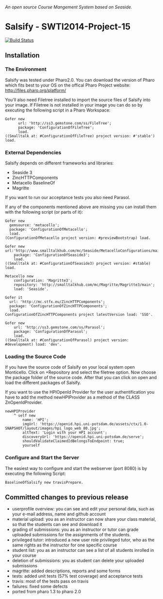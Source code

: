 *An open source Course Mangement System based on Seaside.*

# Salsify - SWTI2014-Project-15
[![Build Status](https://travis-ci.org/SWTI2014/SWTI2014-Project-15.svg)](https://travis-ci.org/SWTI2014/SWTI2014-Project-15)

## Installation
### The Environment

Salsify was tested under Pharo2.0. You can download the version of Pharo which fits best to your OS on the offical Pharo Project website:
http://files.pharo.org/platform/

You'll also need Filetree installed to import the source files of Salsify into your image.
If Filetree is not installed in your image you can do so by executing the following script in a Pharo Workspace:

```Smalltalk
Gofer new
      url: 'http://ss3.gemstone.com/ss/FileTree';
      package: 'ConfigurationOfFileTree';
      load.
((Smalltalk at: #ConfigurationOfFileTree) project version: #'stable') load.
```

### External Dependencies

Salsify depends on different frameworks and libraries:
- Seaside 3
- ZincHTTPComponents
- Metacello BaselineOf
- Magritte

If you want to run our acceptance tests you also need Parasol.

If any of the components mentioned above are missing you can install them with the following script (or parts of it):

```Smalltalk
Gofer new
  gemsource: 'metacello';
  package: 'ConfigurationOfMetacello';
  load.
(ConfigurationOfMetacello project version: #previewBootstrap) load.

Gofer new    url:'http://www.smalltalkhub.com/mc/Seaside/MetacelloConfigurations/main';
    package: 'ConfigurationOfSeaside3';
    load.
((Smalltalk at: #ConfigurationOfSeaside3) project version: #stable) load.

Metacello new
	configuration: 'Magritte3';
	repository: 'http://smalltalkhub.com/mc/Magritte/Magritte3/main';
	load: 'Seaside'. 

Gofer it
  url: 'http://mc.stfx.eu/ZincHTTPComponents';
  package: 'ConfigurationOfZincHTTPComponents';
  load.
ConfigurationOfZincHTTPComponents project latestVersion load: 'SSO'.
	
Gofer new
    url: 'http://ss3.gemstone.com/ss/Parasol';
    package: 'ConfigurationOfParasol';
    load.
((Smalltalk at: #ConfigurationOfParasol) project version: #development) load: 'dev'.
```

### Loading the Source Code

If you have the source code of Salsify on your local system open Monticello. Click on +Repository and select the filetree option.
Now choose the package folder of the source code.
After that you can click on open and load the different packages of Salsify.

If you want to use the HPIOpenId Provider for the user authentification you have to add the method newHPIProvider as a method of the CLASS ZnOpenIdProvider.

```Smalltalk
newHPIProvider
	^ self new
		name: 'HPI';
		imgUrl: 'https://openid.hpi.uni-potsdam.de/assets/ctx/1.0-SNAPSHOT/layout/images/hpi_logo_web_80.jpg';
		altText: 'Login with your HPI account';
		discoveryUrl: 'https://openid.hpi.uni-potsdam.de/serve';
		shouldValidateClaimedIdBelongsToEndpoint: true;
		yourself
``` 

### Configure and Start the Server

The easiest way to configure and start the webserver (port 8080) is by executing the following Script:

```Smalltalk
BaselineOfSalsify new travisPrepare.
```

## Committed changes to previous release
- userprofile overview: you can see and edit your personal data, such as your e-mail address, name and github account
- material upload: you as an instructor can now share your class material, so that the students can see and download it
- grading of submissions: you as an instructor or tutor can grade uploaded submissions for the assignments of the students.
- privileged tutor: introduced a new user role privileged tutor, who as the same rights as the instructor for one specific course
- student list: you as an instructor can see a list of all students inrolled in your course
- deletion of submissions: you as student can delete your uploaded submissions
- magritte: added descriptions, reports and some forms
- tests: added unit tests (57% test coverage) and acceptance tests
- travis: most of the tests pass on travis
- failures: fixed some defects
- ported from pharo 1.3 to pharo 2.0
